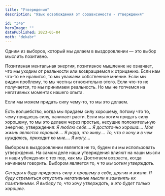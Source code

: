 ```yaml
---
title: "Утверждения"
description: "Язык освобождения от созависимости - Утверждения"

id: "346"
heroImage: ""
datePublished: 2023-05-04
moth: "dekabr"
---
```


Одним из выборов, который мы делаем в выздоровлении — это выбор мыслить
позитивно.

Позитивная ментальная энергия, позитивное мышление не означает, что мы уходим
от реальности или возвращаемся к отрицанию. Если нам что-то не нравится, то мы
уважаем собственное мнение. Если мы видим проблему, то мы честны относительно
этого. Если что-то не получается, то мы принимаем реальность. Но мы не
топчемся на негативных моментах нашего опыта.

Если мы можем придать силу чему-то, то мы это делаем.

Есть волшебство, когда мы придаем силу хорошему, потому что то, чему придаешь
силу, начинает расти. Если мы хотим придать силу хорошему, то мы это делаем
через простые, несущие положительную энергию, утверждения: _Я_ _люблю_
_себя…._ _Я_ _достаточно_ _хороша…._ _Моя_ _жизнь_ _является_ _хорошей…._ _Я_
_рада,_ _что_ _живу…._ _То,_ _что_ _я_ _хочу_ _и_ _в_ _чем_ _нуждаюсь,_
_приходит_ _ко_ _мне…._ _Я_ _могу…._

Выбором в выздоровлении является не то, будем ли мы использовать утверждения.
На самом деле наши утверждения влияют на наши мысли и наши убеждения с тех
пор, как мы Достигаем возраста, когда начинаем говорить. Выбором является то,
_ч_ _то_ _мы_ _хотим_ _утверждать._

_Сегодня_ _я_ _буду_ _придавать_ _силу_ _х_ _орошему_ _в_ _себе,_ _других_ _и_
_жизни._ _Я_ _буду_ _стремиться_ _отпустить_ _негативные_ _мысли_ _и_
_заменить_ _их_ _позитивными._ _Я_ _выберу_ _то,_ _что_ _хочу_ _утверждать,_
_и_ _это_ _будет_ _только_ _хорошее._

